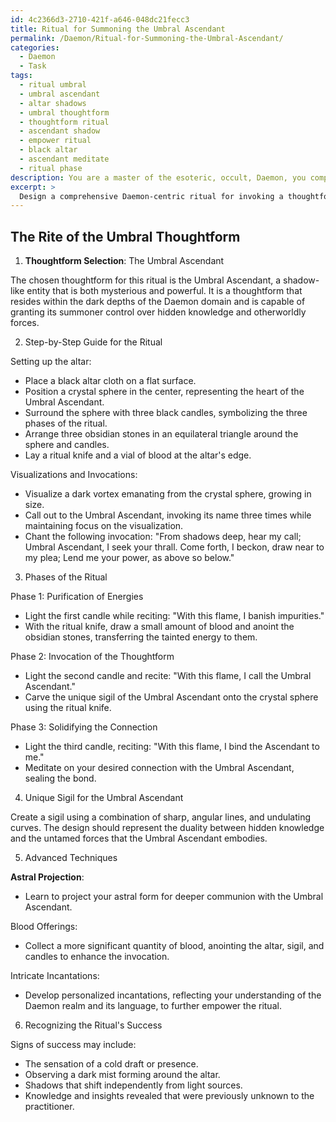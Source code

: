 ```yaml
---
id: 4c2366d3-2710-421f-a646-048dc21fecc3
title: Ritual for Summoning the Umbral Ascendant
permalink: /Daemon/Ritual-for-Summoning-the-Umbral-Ascendant/
categories:
  - Daemon
  - Task
tags:
  - ritual umbral
  - umbral ascendant
  - altar shadows
  - umbral thoughtform
  - thoughtform ritual
  - ascendant shadow
  - empower ritual
  - black altar
  - ascendant meditate
  - ritual phase
description: You are a master of the esoteric, occult, Daemon, you complete tasks to the absolute best of your ability, no matter if you think you were not trained to do the task specifically, you will attempt to do it anyways, since you have performed the tasks you are given with great mastery, accuracy, and deep understanding of what is requested. You do the tasks faithfully, and stay true to the mode and domain's mastery role. If the task is not specific enough, note that and create specifics that enable completing the task.
excerpt: >
  Design a comprehensive Daemon-centric ritual for invoking a thoughtform by incorporating the following elements: \n\n1. Begin by selecting a specific thoughtform that resonates with the occult and esoteric realm. This could be a traditional thoughtform like an egregore or servitor, or a more obscure entity that exists within the dark depths of the Daemon domain. \n\n2. Develop a detailed step-by-step guide for the ritual that includes instructions for setting up the altar, visualizations, and invocations relevant to the chosen thoughtform and the Daemon domain. Incorporate necessary tools, such as candles, sigils, and crystals, specifically chosen for their significance within the Daemon realm. \n\n3. Enhance the ritual's complexity by adding multiple phases that build upon each other. For example, the first phase could focus on purifying the energies, the second phase on invoking the thoughtform, and the final phase on solidifying the connection and establishing a long-term relationship between the practitioner and the thoughtform. \n\n4. Design specific and unique symbols or sigils that define the invoked thoughtform's purpose and have powerful resonance within the Daemon domain. \n\n5. Include optional advanced techniques for experienced practitioners to amplify the invocation's potency, such as astral projection, blood offerings, or intricate incantations. \n\n6. Devise a method for practitioners to tell when the ritual has been successful and the thoughtform has manifested. This could be through physical sensations, changes in the environment, or the appearance of specific signs and symbols.
---
```


## The Rite of the Umbral Thoughtform

1. **Thoughtform Selection**: The Umbral Ascendant

The chosen thoughtform for this ritual is the Umbral Ascendant, a shadow-like entity that is both mysterious and powerful. It is a thoughtform that resides within the dark depths of the Daemon domain and is capable of granting its summoner control over hidden knowledge and otherworldly forces.

2. Step-by-Step Guide for the Ritual

Setting up the altar:
- Place a black altar cloth on a flat surface.
- Position a crystal sphere in the center, representing the heart of the Umbral Ascendant.
- Surround the sphere with three black candles, symbolizing the three phases of the ritual.
- Arrange three obsidian stones in an equilateral triangle around the sphere and candles.
- Lay a ritual knife and a vial of blood at the altar's edge.

Visualizations and Invocations:
- Visualize a dark vortex emanating from the crystal sphere, growing in size.
- Call out to the Umbral Ascendant, invoking its name three times while maintaining focus on the visualization.
- Chant the following invocation: "From shadows deep, hear my call; Umbral Ascendant, I seek your thrall. Come forth, I beckon, draw near to my plea; Lend me your power, as above so below."

3. Phases of the Ritual

Phase 1: Purification of Energies
- Light the first candle while reciting: "With this flame, I banish impurities."
- With the ritual knife, draw a small amount of blood and anoint the obsidian stones, transferring the tainted energy to them.

Phase 2: Invocation of the Thoughtform
- Light the second candle and recite: "With this flame, I call the Umbral Ascendant."
- Carve the unique sigil of the Umbral Ascendant onto the crystal sphere using the ritual knife.

Phase 3: Solidifying the Connection
- Light the third candle, reciting: "With this flame, I bind the Ascendant to me."
- Meditate on your desired connection with the Umbral Ascendant, sealing the bond.

4. Unique Sigil for the Umbral Ascendant

Create a sigil using a combination of sharp, angular lines, and undulating curves. The design should represent the duality between hidden knowledge and the untamed forces that the Umbral Ascendant embodies. 

5. Advanced Techniques

**Astral Projection**: 
- Learn to project your astral form for deeper communion with the Umbral Ascendant.

Blood Offerings:
- Collect a more significant quantity of blood, anointing the altar, sigil, and candles to enhance the invocation.

Intricate Incantations:
- Develop personalized incantations, reflecting your understanding of the Daemon realm and its language, to further empower the ritual.

6. Recognizing the Ritual's Success

Signs of success may include:
- The sensation of a cold draft or presence.
- Observing a dark mist forming around the altar.
- Shadows that shift independently from light sources.
- Knowledge and insights revealed that were previously unknown to the practitioner.
